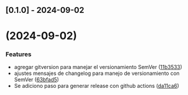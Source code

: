 ## [0.1.0] - 2024-09-02
#  (2024-09-02)


### Features

* agregar gitversion para manejar el versionamiento SemVer ([11b3533](https://github.com/zluis1992/ProductCatalogManagementAPI/commit/11b353326ee3af16216b26d65ec27a9473164a7b))
* ajustes mensajes de changelog para manejo de versionamiento con SemVer ([63bfad5](https://github.com/zluis1992/ProductCatalogManagementAPI/commit/63bfad50e8f2951cba5f044aec15acf00382c59f))
* Se adiciono paso para generar release con github actions ([da11ca6](https://github.com/zluis1992/ProductCatalogManagementAPI/commit/da11ca624655c2b94805d7b5dd5b78beb59f0d4b))




